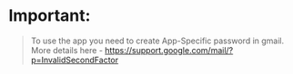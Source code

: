 # Important:
>To use the app you need to create App-Specific password in gmail.
>More details here - https://support.google.com/mail/?p=InvalidSecondFactor